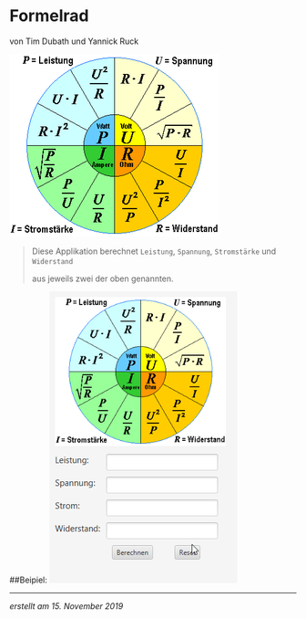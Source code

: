 # Formelrad
von Tim Dubath und Yannick Ruck

![Formelrad der Elektronik](https://github.com/Eaglestriker/Formelrad2/blob/master/bin/application/formelradelektronik.gif "Formelrad der Elektronik")

>Diese Applikation berechnet `Leistung`, `Spannung`, `Stromstärke` und `Widerstand`
>
>aus jeweils zwei der oben genannten.
>
##Beipiel:
![Gif welches die Funktionsweise zeigt](https://github.com/Eaglestriker/Formelrad2/blob/master/bin/application/funktionsweise.gif "Funktionsweise")
***
*erstellt am 15. November 2019*